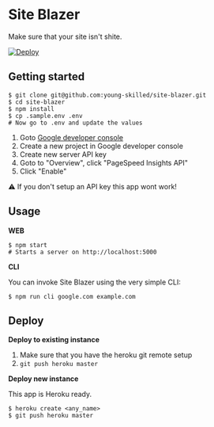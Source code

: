 # Site Blazer

Make sure that your site isn't shite.

[![Deploy](https://www.herokucdn.com/deploy/button.svg)](https://heroku.com/deploy)

## Getting started

```
$ git clone git@github.com:young-skilled/site-blazer.git
$ cd site-blazer
$ npm install
$ cp .sample.env .env
# Now go to .env and update the values
```

1. Goto [Google developer console](https://console.developers.google.com/projectselector/apis/credentials)
2. Create a new project in Google developer console
3. Create new server API key
4. Goto to "Overview", click "PageSpeed Insights API"
5. Click "Enable"

:warning: If you don't setup an API key this app wont work!

## Usage

__WEB__

```
$ npm start
# Starts a server on http://localhost:5000
```

__CLI__

You can invoke Site Blazer using the very simple CLI:

```
$ npm run cli google.com example.com
```

## Deploy

__Deploy to existing instance__

1. Make sure that you have the heroku git remote setup
2. `git push heroku master`

__Deploy new instance__

This app is Heroku ready.

```
$ heroku create <any_name>
$ git push heroku master
```
